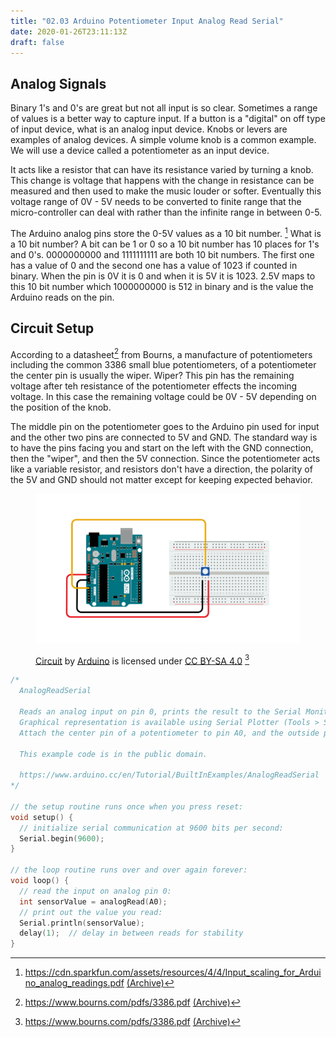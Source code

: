 ```yaml
---
title: "02.03 Arduino Potentiometer Input Analog Read Serial"
date: 2020-01-26T23:11:13Z
draft: false
---
```


## Analog Signals

Binary 1's and 0's are great but not all input is so clear. Sometimes a range of values is a better way to capture input. If a button is a "digital" on off type of input device, what is an analog input device. Knobs or levers are examples of analog devices. A simple volume knob is a common example. We will use a device called a potentiometer as an input device.

It acts like a resistor that can have its resistance varied by turning a knob. This change is voltage that happens with the change in resistance can be measured and then used to make the music louder or softer. Eventually this voltage range of 0V - 5V needs to be converted to finite range that the micro-controller can deal with rather than the infinite range in between 0-5.

The Arduino analog pins store the 0-5V values as a 10 bit number. [^1] What is a 10 bit number? A bit can be 1 or 0 so a 10 bit number has 10 places for 1's and 0's. 0000000000 and 1111111111 are both 10 bit numbers. The first one has a value of 0 and the second one has a value of 1023 if counted in binary. When the pin is 0V it is 0 and when it is 5V it is 1023. 2.5V maps to this 10 bit number which 1000000000 is 512 in binary and is the value the Arduino reads on the pin.

## Circuit Setup

According to a datasheet[^2] from Bourns, a manufacture of potentiometers including the common 3386 small blue potentiometers, of a potentiometer the center pin is usually the wiper. Wiper? This pin has the remaining voltage after teh resistance of the potentiometer effects the incoming voltage. In this case the remaining voltage could be 0V - 5V depending on the position of the knob.

The middle pin on the potentiometer goes to the Arduino pin used for input and the other two pins are connected to 5V and GND. The standard way is to have the pins facing you and start on the left with the GND connection, then the "wiper", and then the 5V connection. Since the potentiometer acts like a variable resistor, and resistors don't have a direction, the polarity of the 5V and GND should not matter except for keeping expected behavior.

<figure>

[![Analog Serial Circuit Example](analog-in-out-serial-from-arduino-docs.png)](analog-in-out-serial-from-arduino-docs.png)

<figcaption>

[Circuit](https://www.arduino.cc/en/Tutorial/BuiltInExamples/AnalogReadSerial) by [Arduino](https://www.arduino.cc/) is licensed under [CC BY-SA 4.0](https://creativecommons.org/licenses/by-sa/4.0/) [^2]

</figcaption>
</figure>

```C
/*
  AnalogReadSerial

  Reads an analog input on pin 0, prints the result to the Serial Monitor.
  Graphical representation is available using Serial Plotter (Tools > Serial Plotter menu).
  Attach the center pin of a potentiometer to pin A0, and the outside pins to +5V and ground.

  This example code is in the public domain.

  https://www.arduino.cc/en/Tutorial/BuiltInExamples/AnalogReadSerial
*/

// the setup routine runs once when you press reset:
void setup() {
  // initialize serial communication at 9600 bits per second:
  Serial.begin(9600);
}

// the loop routine runs over and over again forever:
void loop() {
  // read the input on analog pin 0:
  int sensorValue = analogRead(A0);
  // print out the value you read:
  Serial.println(sensorValue);
  delay(1);  // delay in between reads for stability
}
```

[^1]: https://cdn.sparkfun.com/assets/resources/4/4/Input_scaling_for_Arduino_analog_readings.pdf [(Archive)](Input_scaling_for_Arduino_analog_readings.pdf)
[^2]: https://www.bourns.com/pdfs/3386.pdf [(Archive)](3386-potentiometer-bourns-data-sheet.pdf)
[^3]: https://www.arduino.cc/en/Tutorial/BuiltInExamples/AnalogReadSerial
